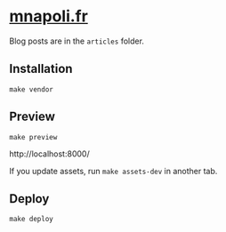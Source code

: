 # [mnapoli.fr](http://mnapoli.fr)

Blog posts are in the `articles` folder.

## Installation

```
make vendor
```

## Preview

```
make preview
```

http://localhost:8000/

If you update assets, run `make assets-dev` in another tab.

## Deploy

```
make deploy
```

